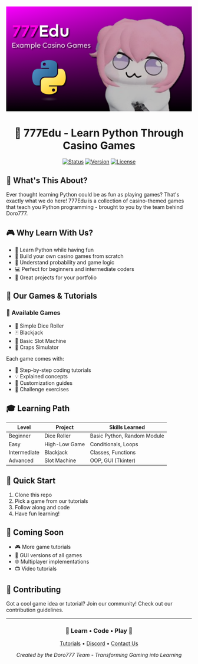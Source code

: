<div align="center">

![777Edu Banner](https://github.com/doro-777/777Edu/blob/main/banner.png?raw=true)

# 🎲 777Edu - Learn Python Through Casino Games

[![Status](https://img.shields.io/badge/Status-Active-brightgreen?style=for-the-badge)]()
[![Version](https://img.shields.io/badge/Version-1.0.0-blue?style=for-the-badge)]()
[![License](https://img.shields.io/badge/License-MIT-green?style=for-the-badge)]()

</div>

## 🎯 What's This About?
Ever thought learning Python could be as fun as playing games? That's exactly what we do here! 777Edu is a collection of casino-themed games that teach you Python programming - brought to you by the team behind Doro777.

## 🎮 Why Learn With Us?
* 🐍 Learn Python while having fun
* 🎰 Build your own casino games from scratch
* 🎲 Understand probability and game logic
* 💻 Perfect for beginners and intermediate coders
* 🎪 Great projects for your portfolio

## 🎪 Our Games & Tutorials

### 🎲 Available Games
* 🎯 Simple Dice Roller
* 🃏 Blackjack
* 🎰 Basic Slot Machine
* 🎲 Craps Simulator

Each game comes with:
* 📝 Step-by-step coding tutorials
* 💡 Explained concepts
* 🔧 Customization guides
* 🚀 Challenge exercises

## 🎓 Learning Path

| Level | Project | Skills Learned |
|-------|---------|----------------|
| Beginner | Dice Roller | Basic Python, Random Module |
| Easy | High-Low Game | Conditionals, Loops |
| Intermediate | Blackjack | Classes, Functions |
| Advanced | Slot Machine | OOP, GUI (Tkinter) |

## 🎪 Quick Start
1. Clone this repo
2. Pick a game from our tutorials
3. Follow along and code
4. Have fun learning!

## 🌟 Coming Soon

* 🎮 More game tutorials
* 📱 GUI versions of all games
* 🌐 Multiplayer implementations
* 📺 Video tutorials

## 🤝 Contributing
Got a cool game idea or tutorial? Join our community! Check out our contribution guidelines.

---

<div align="center">

### 🎲 Learn • Code • Play 🎲

[Tutorials](https://github.com/777Edu/tutorials) • [Discord](https://discord.gg/777edu) • [Contact Us](mailto:777edu.team@gmail.com)

*Created by the Doro777 Team - Transforming Gaming into Learning*

</div>
